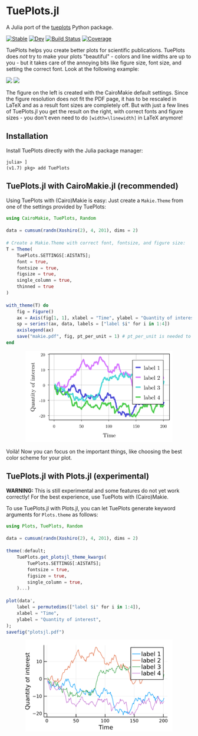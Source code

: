 # TuePlots.jl

A Julia port of the [tueplots](https://github.com/pnkraemer/tueplots/) Python package.

[![Stable](https://img.shields.io/badge/docs-stable-blue.svg)](https://nathanaelbosch.github.io/TuePlots.jl/stable/)
[![Dev](https://img.shields.io/badge/docs-dev-blue.svg)](https://nathanaelbosch.github.io/TuePlots.jl/dev/)
[![Build Status](https://github.com/nathanaelbosch/TuePlots.jl/actions/workflows/CI.yml/badge.svg?branch=main)](https://github.com/nathanaelbosch/TuePlots.jl/actions/workflows/CI.yml?query=branch%3Amain)
[![Coverage](https://codecov.io/gh/nathanaelbosch/TuePlots.jl/branch/main/graph/badge.svg)](https://codecov.io/gh/nathanaelbosch/TuePlots.jl)

TuePlots helps you create better plots for scientific publications.
TuePlots does _not_ try to make your plots "beautiful" - colors and line widths are up to you - but it takes care of the annoying bits like figure size, font size, and setting the correct font.
Look at the following example:

<img src="files/paper_before.svg" width="400"/> <img src="files/paper_after.svg" width="400"/>

The figure on the left is created with the CairoMakie default settings.
Since the figure resolution does not fit the PDF page, it has to be rescaled in LaTeX and as a result font sizes are completely off.
But with just a few lines of TuePlots.jl you get the result on the right, with correct fonts and figure sizes - you don't even need to do `[width=\linewidth]` in LaTeX anymore!

## Installation

Install TuePlots directly with the Julia package manager:

```
julia> ]
(v1.7) pkg> add TuePlots
```

## TuePlots.jl with CairoMakie.jl (recommended)

Using TuePlots with (Cairo)Makie is easy: Just create a `Makie.Theme` from one of the settings provided by TuePlots:

```julia
using CairoMakie, TuePlots, Random

data = cumsum(randn(Xoshiro(2), 4, 201), dims = 2)

# Create a Makie.Theme with correct font, fontsize, and figure size:
T = Theme(
    TuePlots.SETTINGS[:AISTATS];
    font = true,
    fontsize = true,
    figsize = true,
    single_column = true,
    thinned = true
)

with_theme(T) do
    fig = Figure()
    ax = Axis(fig[1, 1], xlabel = "Time", ylabel = "Quantity of interest")
    sp = series!(ax, data, labels = ["label $i" for i in 1:4])
    axislegend(ax)
    save("makie.pdf", fig, pt_per_unit = 1) # pt_per_unit is needed to ensure the correct sizes
end
```

<p align="center">
<img src="./files/makie.svg" width="400" />
</p>

Voilà! Now you can focus on the important things, like choosing the best color scheme for your plot.

## TuePlots.jl with Plots.jl (experimental)

**WARNING:** This is still experimental and some features do not yet work correctly! For the best experience, use TuePlots with (Cairo)Makie.

To use TuePlots.jl with Plots.jl, you can let TuePlots generate keyword arguments for `Plots.theme` as follows:

```julia
using Plots, TuePlots, Random

data = cumsum(randn(Xoshiro(2), 4, 201), dims = 2)

theme(:default;
    TuePlots.get_plotsjl_theme_kwargs(
        TuePlots.SETTINGS[:AISTATS];
        fontsize = true,
        figsize = true,
        single_column = true,
    )...)

plot(data',
    label = permutedims(["label $i" for i in 1:4]),
    xlabel = "Time",
    ylabel = "Quantity of interest",
);
savefig("plotsjl.pdf")
```

<p align="center">
<img src="./files/plotsjl.svg" width="400" />
</p>
